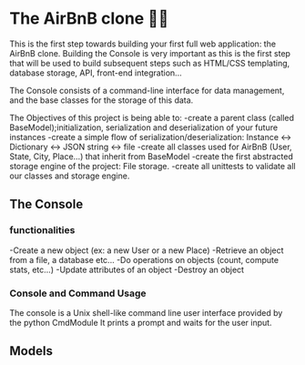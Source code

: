 # The AirBnB clone :hotel::hotel:

This is the first step towards building your first full web application: the AirBnB clone.
Building the Console is very important as this is the first step that will be used to build subsequent steps such as HTML/CSS templating, database storage, API, front-end integration…

The Console consists of a command-line interface for data management, and the base classes for the storage of this data.

The Objectives of this project is being able to:
	-create a parent class (called BaseModel);initialization, serialization and deserialization of your future instances
	-create a simple flow of serialization/deserialization: Instance <-> Dictionary <-> JSON string <-> file
	-create all classes used for AirBnB (User, State, City, Place…) that inherit from BaseModel
	-create the first abstracted storage engine of the project: File storage.
	-create all unittests to validate all our classes and storage engine.

## The Console
### functionalities
-Create a new object (ex: a new User or a new Place)
-Retrieve an object from a file, a database etc...
-Do operations on objects (count, compute stats, etc...)
-Update attributes of an object
-Destroy an object

### Console and Command Usage
The console is a Unix shell-like command line user interface provided by the python CmdModule
It prints a prompt and waits for the user input.

## Models


